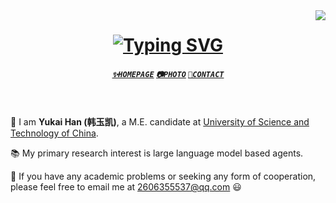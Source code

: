 
<img align="right" src="https://visitor-badge.laobi.icu/badge?page_id=lgy0404.lgy0404">

<h1 align="center">
  <a href="https://git.io/typing-svg">
<img src="https://readme-typing-svg.demolab.com?font=Fira+Code&weight=500&pause=1000&width=435&lines=Hi+%EF%BC%8CI'm+YuKai+Han%EF%BC%8Cnice+to+meet+you%EF%BC%81;%E4%BD%A0%E5%A5%BD%EF%BC%8C%E6%88%91%E6%98%AF%E9%9F%A9%E7%8E%89%E5%87%AF%EF%BC%8C%E5%BE%88%E9%AB%98%E5%85%B4%E8%AE%A4%E8%AF%86%E4%BD%A0%EF%BC%81" alt="Typing SVG" />
  </a>
</h1>
<h5 align="center">
  <code><a href="https://lgy0404.github.io/" title="Homepage Profile">✨HOMEPAGE</a></code>
  <code><a href="https://500px.com.cn/hykdezuopin" title="Photo Profile">📷PHOTO</a></code>
  <code><a href="mailto:2606355537@qq.com" title="Email">📧CONTACT</a></code>
</h5>

<br>

🔬 I am **Yukai Han (韩玉凯)**, a M.E. candidate at [University of Science and Technology of China](https://www.zju.edu.cn/). 

📚 My primary research interest is large language model based agents.

💬 If you have any academic problems or seeking any form of cooperation, please feel free to email me at [2606355537@qq.com](mailto:guangyiliu@zju.edu.cn) 😃

